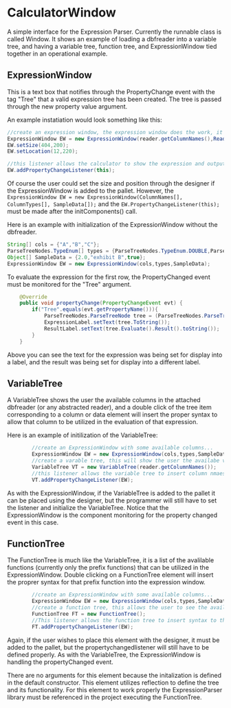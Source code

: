# CalculatorWindow
A simple interface for the Expression Parser.  Currently the runnable class is called Window. It shows an example of loading a dbfreader into a variable tree, and having a variable tree, function tree, and ExpressionWindow tied together in an operational example.

## ExpressionWindow
This is a text box that notifies through the PropertyChange event with the tag "Tree" that a valid expression tree has been created.  The tree is passed through the new property value argument.

An example instatiation would look something like this:

```java
//create an expression window, the expression window does the work, it needs all of the initial data so that the expression can          //be tested for validity, and so that example output can be shown.
ExpressionWindow EW = new ExpressionWindow(reader.getColumnNames(),ReaderTypesToParserTypes(),reader.getRow(0));
EW.setSize(404,200);
EW.setLocation(12,220);

//this listener allows the calculator to show the expression and output if the designer so chooses.
EW.addPropertyChangeListener(this);
```
Of course the user could set the size and position through the designer if the ExpressionWindow is added to the pallet.
However, the `ExpressionWindow EW = new ExpressionWindow(ColumnNames[], ColumnTypes[], SampleData[]);`  and the `EW.PropertyChangeListener(this);` must be made after the initComponents() call.

Here is an example with initialization of the ExpressionWindow without the dbfreader.
```java
String[] cols = {"A","B","C"};
ParseTreeNodes.TypeEnum[] types = {ParseTreeNodes.TypeEnum.DOUBLE,ParseTreeNodes.TypeEnum.STRING,ParseTreeNodes.TypeEnum.BOOLEAN};
Object[] SampleData = {2.0,"exhibit B",true};
ExpressionWindow EW = new ExpressionWindow(cols,types,SampleData);
```
To evaluate the expression for the first row, the PropertyChanged event must be monitored for the "Tree" argument.
```java
    @Override
    public void propertyChange(PropertyChangeEvent evt) {
        if("Tree".equals(evt.getPropertyName())){
            ParseTreeNodes.ParseTreeNode tree = (ParseTreeNodes.ParseTreeNode)evt.getNewValue();
            ExpressionLabel.setText(tree.ToString());
            ResultLabel.setText(tree.Evaluate().Result().toString());
        }
    }
```
Above you can see the text for the expression was being set for display into a label, and the result was being set for display into a different label.

## VariableTree
A VariableTree shows the user the available columns in the attached dbfreader (or any abstracted reader), and a double click of the tree item corresponding to a column or data element will insert the proper syntax to allow that column to be utilized in the evaluation of that expression.

Here is an example of initilization of the VariableTree:
```java
        //create an ExpressionWindow with some available columns...
        ExpressionWindow EW = new ExpressionWindow(cols,types,SampleData);
        //create a varable tree, this will show the user the availabe variables to include in their computation.
        VariableTree VT = new VariableTree(reader.getColumnNames());
        //this listener allows the variable tree to insert column nmaes with the correct syntax into the expression window.
        VT.addPropertyChangeListener(EW);
```
As with the ExpressionWindow, if the VariableTree is added to the pallet it can be placed using the designer, but the programmer will still have to set the listener and initialize the VariableTree.  Notice that the ExpressionWindow is the component monitoring for the property changed event in this case.

## FunctionTree
The FunctionTree is much like the VariableTree, it is a list of the avalilable functions (currently only the prefix functions) that can be utilized in the ExpressionWindow.  Double clicking on a FunctionTree element will insert the proprer syntax for that prefix function into the expression window.

```java
        //create an ExpressionWindow with some available columns...
        ExpressionWindow EW = new ExpressionWindow(cols,types,SampleData);
        //create a function tree, this allows the user to see the available functions, quiery their help, and insert their syntax.
        FunctionTree FT = new FunctionTree();
        //This listener allows the function tree to insert syntax to the expression window.
        FT.addPropertyChangeListener(EW);
```
Again, if the user wishes to place this element with the designer, it must be added to the pallet, but the propertychangedlistener will still have to be defined properly.  As with the VariableTree, the ExpressionWindow is handling the propertyChanged event.

There are no arguments for this element because the initalization is defined in the default constructor.  This element utilizes reflection to define the tree and its functionality.  For this element to work properly the ExpressionParser library must be referenced in the project executing the FunctionTree.
